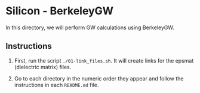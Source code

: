 # Silicon - BerkeleyGW

In this directory, we will perform GW calculations using BerkeleyGW.


## Instructions

1. First, run the script `./01-link_files.sh`. It will create links for the
   epsmat (dielectric matrix) files.

2. Go to each directory in the numeric order they appear and follow the
   instructions in each `README.md` file.

